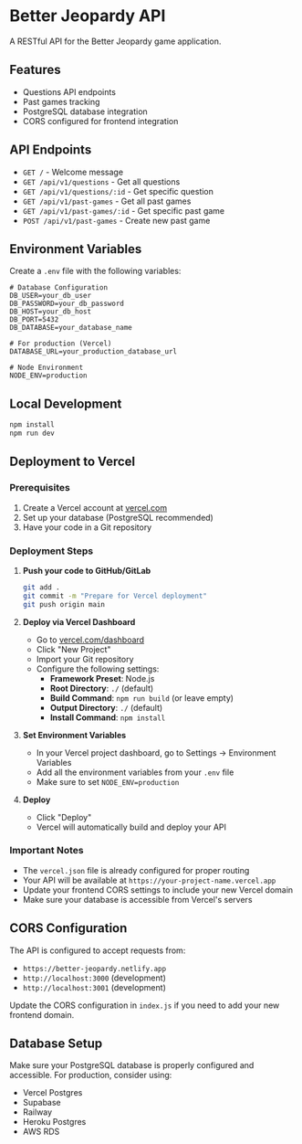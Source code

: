 # Better Jeopardy API

A RESTful API for the Better Jeopardy game application.

## Features

- Questions API endpoints
- Past games tracking
- PostgreSQL database integration
- CORS configured for frontend integration

## API Endpoints

- `GET /` - Welcome message
- `GET /api/v1/questions` - Get all questions
- `GET /api/v1/questions/:id` - Get specific question
- `GET /api/v1/past-games` - Get all past games
- `GET /api/v1/past-games/:id` - Get specific past game
- `POST /api/v1/past-games` - Create new past game

## Environment Variables

Create a `.env` file with the following variables:

```env
# Database Configuration
DB_USER=your_db_user
DB_PASSWORD=your_db_password
DB_HOST=your_db_host
DB_PORT=5432
DB_DATABASE=your_database_name

# For production (Vercel)
DATABASE_URL=your_production_database_url

# Node Environment
NODE_ENV=production
```

## Local Development

```bash
npm install
npm run dev
```

## Deployment to Vercel

### Prerequisites
1. Create a Vercel account at [vercel.com](https://vercel.com)
2. Set up your database (PostgreSQL recommended)
3. Have your code in a Git repository

### Deployment Steps

1. **Push your code to GitHub/GitLab**
   ```bash
   git add .
   git commit -m "Prepare for Vercel deployment"
   git push origin main
   ```

2. **Deploy via Vercel Dashboard**
   - Go to [vercel.com/dashboard](https://vercel.com/dashboard)
   - Click "New Project"
   - Import your Git repository
   - Configure the following settings:
     - **Framework Preset**: Node.js
     - **Root Directory**: `./` (default)
     - **Build Command**: `npm run build` (or leave empty)
     - **Output Directory**: `./` (default)
     - **Install Command**: `npm install`

3. **Set Environment Variables**
   - In your Vercel project dashboard, go to Settings → Environment Variables
   - Add all the environment variables from your `.env` file
   - Make sure to set `NODE_ENV=production`

4. **Deploy**
   - Click "Deploy"
   - Vercel will automatically build and deploy your API

### Important Notes

- The `vercel.json` file is already configured for proper routing
- Your API will be available at `https://your-project-name.vercel.app`
- Update your frontend CORS settings to include your new Vercel domain
- Make sure your database is accessible from Vercel's servers

## CORS Configuration

The API is configured to accept requests from:
- `https://better-jeopardy.netlify.app`
- `http://localhost:3000` (development)
- `http://localhost:3001` (development)

Update the CORS configuration in `index.js` if you need to add your new frontend domain.

## Database Setup

Make sure your PostgreSQL database is properly configured and accessible. For production, consider using:
- Vercel Postgres
- Supabase
- Railway
- Heroku Postgres
- AWS RDS